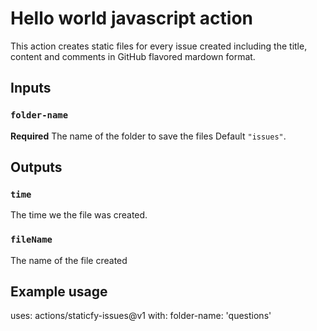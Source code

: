 # Hello world javascript action

This action creates static files for every issue created including the title, content and comments in GitHub flavored mardown format.

## Inputs

### `folder-name`

**Required** The name of the folder to save the files Default `"issues"`.

## Outputs

### `time`

The time we the file was created.

### `fileName`

The name of the file created

## Example usage

uses: actions/staticfy-issues@v1
with:
folder-name: 'questions'
